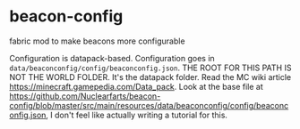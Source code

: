 # beacon-config
fabric mod to make beacons more configurable

Configuration is datapack-based. Configuration goes in `data/beaconconfig/config/beaconconfig.json`. THE ROOT FOR THIS PATH IS NOT THE WORLD FOLDER. It's the datapack folder. Read the MC wiki article https://minecraft.gamepedia.com/Data_pack. Look at the base file at https://github.com/Nuclearfarts/beacon-config/blob/master/src/main/resources/data/beaconconfig/config/beaconconfig.json, I don't feel like actually writing a tutorial for this.
